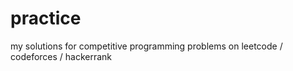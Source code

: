 # practice

my solutions for competitive programming problems on leetcode / codeforces / hackerrank
